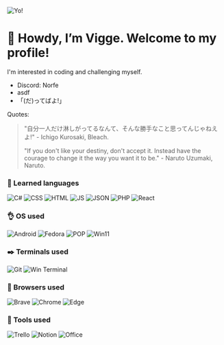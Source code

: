 

![Yo!](https://cdn3.emoji.gg/emojis/5382-yo-pepe.png)
# 👋 Howdy, I’m Vigge. Welcome to my profile!
I'm interested in coding and challenging myself.
- Discord: Norfe
- asdf
- 「(だ)ってばよ!」

Quotes:
> "自分一人だけ淋しがってるなんて、そんな勝手なこと思ってんじゃねえよ!" - Ichigo Kurosaki, Bleach.
> 
> "If you don't like your destiny, don't accept it. Instead have the courage to change it the way you want it to be." - Naruto Uzumaki, Naruto.

### 🏫 Learned languages

![C#]( 
https://img.shields.io/badge/C%23-239120?style=for-the-badge&logo=c-sharp&logoColor=white) ![CSS]( 
https://img.shields.io/badge/CSS3-1572B6?style=for-the-badge&logo=css3&logoColor=white) ![HTML]( 
https://img.shields.io/badge/HTML5-E34F26?style=for-the-badge&logo=html5&logoColor=white) ![JS]( 
https://img.shields.io/badge/JavaScript-323330?style=for-the-badge&logo=javascript&logoColor=F7DF1E) ![JSON]( 
https://img.shields.io/badge/json-5E5C5C?style=for-the-badge&logo=json&logoColor=white) ![PHP]( 
https://img.shields.io/badge/PHP-777BB4?style=for-the-badge&logo=php&logoColor=white) ![React](  
https://img.shields.io/badge/React-20232A?style=for-the-badge&logo=react&logoColor=61DAFB)
### 👌 OS used
![Android]( 
https://img.shields.io/badge/Android-3DDC84?style=for-the-badge&logo=android&logoColor=white) ![Fedora]( 
https://img.shields.io/badge/Fedora-294172?style=for-the-badge&logo=fedora&logoColor=white) ![POP]( 
https://img.shields.io/badge/Pop!_OS-48B9C7?style=for-the-badge&logo=Pop!_OS&logoColor=white) ![Win11]( 
https://img.shields.io/badge/Windows_11-0078d4?style=for-the-badge&logo=windows-11&logoColor=white)
### ✒️ Terminals used
![Git]( 
https://img.shields.io/badge/GIT-E44C30?style=for-the-badge&logo=git&logoColor=white) ![Win Terminal]( 
https://img.shields.io/badge/windows%20terminal-4D4D4D?style=for-the-badge&logo=windows%20terminal&logoColor=white)
### 🧭 Browsers used
 ![Brave]( 
https://img.shields.io/badge/Brave-FF1B2D?style=for-the-badge&logo=Brave&logoColor=white)  ![Chrome]( 
https://img.shields.io/badge/Google_chrome-4285F4?style=for-the-badge&logo=Google-chrome&logoColor=white)  ![Edge]( 
https://img.shields.io/badge/Microsoft_Edge-0078D7?style=for-the-badge&logo=Microsoft-edge&logoColor=white) 
### 👷 Tools used
 ![Trello]( 
https://img.shields.io/badge/Trello-0052CC?style=for-the-badge&logo=trello&logoColor=white) ![Notion]( 
https://img.shields.io/badge/Notion-000000?style=for-the-badge&logo=notion&logoColor=white)  ![Office]( 
https://img.shields.io/badge/Microsoft_Office-D83B01?style=for-the-badge&logo=microsoft-office&logoColor=white) 

<!---
NorthPew/NorthPew is a ✨ special ✨ repository because its `README.md` (this file) appears on your GitHub profile.
You can click the Preview link to take a look at your changes.
--->


